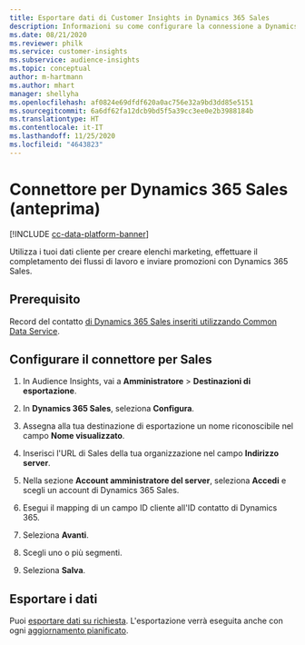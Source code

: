 ```yaml
---
title: Esportare dati di Customer Insights in Dynamics 365 Sales
description: Informazioni su come configurare la connessione a Dynamics 365 Sales.
ms.date: 08/21/2020
ms.reviewer: philk
ms.service: customer-insights
ms.subservice: audience-insights
ms.topic: conceptual
author: m-hartmann
ms.author: mhart
manager: shellyha
ms.openlocfilehash: af0824e69dfdf620a0ac756e32a9bd3dd85e5151
ms.sourcegitcommit: 6a6df62fa12dcb9bd5f5a39cc3ee0e2b3988184b
ms.translationtype: HT
ms.contentlocale: it-IT
ms.lasthandoff: 11/25/2020
ms.locfileid: "4643823"
---
```

# <a name="connector-for-dynamics-365-sales-preview"></a>Connettore per Dynamics 365 Sales (anteprima)

[!INCLUDE [cc-data-platform-banner](../includes/cc-data-platform-banner.md)]

Utilizza i tuoi dati cliente per creare elenchi marketing, effettuare il completamento dei flussi di lavoro e inviare promozioni con Dynamics 365 Sales.

## <a name="prerequisite"></a>Prerequisito

Record del contatto [di Dynamics 365 Sales inseriti utilizzando Common Data Service](connect-power-query.md).

## <a name="configure-the-connector-for-sales"></a>Configurare il connettore per Sales

1. In Audience Insights, vai a **Amministratore** > **Destinazioni di esportazione**.

1. In **Dynamics 365 Sales**, seleziona **Configura**.

1. Assegna alla tua destinazione di esportazione un nome riconoscibile nel campo **Nome visualizzato**.

1. Inserisci l'URL di Sales della tua organizzazione nel campo **Indirizzo server**.

1. Nella sezione **Account amministratore del server**, seleziona **Accedi** e scegli un account di Dynamics 365 Sales.

1. Esegui il mapping di un campo ID cliente all'ID contatto di Dynamics 365.

1. Seleziona **Avanti**.

1. Scegli uno o più segmenti.

1. Seleziona **Salva**.

## <a name="export-the-data"></a>Esportare i dati

Puoi [esportare dati su richiesta](export-destinations.md). L'esportazione verrà eseguita anche con ogni [aggiornamento pianificato](system.md#schedule-tab).
